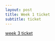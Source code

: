 ```yaml
---
layout: post
title: Week 1 ticket
subtitle: ticket
---
```


[week 3 ticket](https://github.com/wrachel/PrimitiveApes/issues/18)